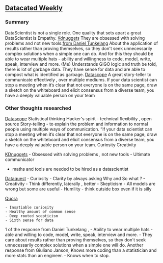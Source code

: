 ## [Datacated Weekly](http://storybydata.com/datacatedweekly/)

### Summary

DataScientist is not a single role. One quality that sets apart a great DataScientist is Empathy. [Kdnuggets](https://www.kdnuggets.com/2017/03/what-makes-great-data-scientist.html
) They are obsessed with solving problems  and not new tools.[from Daniel Tunkelang](https://www.quora.com/What-qualities-separate-great-data-scientists-from-good-data-scientists)  About the application of results rather than proving themselves, so they don't seek unnecessarily complex solutions when a simple one can do. And for this they should be able to wear multiple hats - ability and willingness to code, model, write, speak, interview and more. (Me) Understands GIGO logic and truth be told, there is lot of garbage data. They have  sense for data and are able to compost what is identified as garbage. [Datascope](https://datascopeanalytics.com/blog/six-qualities-of-a-great-data-scientist/) A great story-teller to communicate effectively , over multiple mediums. If your data scientist can stop a meeting when it’s clear that not everyone is on the same page, draw a sketch on the whiteboard and elicit consensus from a diverse team, you have a deeply valuable person on your team



### Other thoughts researched

[Datascope]( https://datascopeanalytics.com/blog/six-qualities-of-a-great-data-scientist/)
Statistical thinking
Hacker's spirit - technical flexibility , open source
Story-telling - to explain the problem and information to normal people using multiple ways of communication. “If your data scientist can stop a meeting when it’s clear that not everyone is on the same page, draw a sketch on the whiteboard and elicit consensus from a diverse team, you have a deeply valuable person on your team.
Curiosity
Creativity


[KDnuggets](https://www.kdnuggets.com/2017/03/what-makes-great-data-scientist.html)
	- Obsessed with solving problems , not new tools
	- Ultimate communicator
  - maths and tools are needed to be hired as a datascientist
  

[Dataquest](https://www.dataquest.io/blog/data-scientist-traits/)
	- Curiosity
	- Clarity by always asking Why and So what ?
	- Creativity  - Think differently, laterally , better
	- Skepticism - All models are wrong but some are useful
	- Humility - think outside box even if it is silly
  
  
[Quora](https://www.quora.com/What-qualities-separate-great-data-scientists-from-good-data-scientists)

	- Insatiable curiosity
	- Healthy amount of common sense
	- Deep rooted scepticism
	- Sixth sense for data
1 of the response from Daniel Tunkelang , 
	- Ability to wear multiple hats - able and willing to code, model, write, speak, interview and more.
	- They care about results rather than proving themselves, so they don't seek unnecessarily complex solutions when a simple one will do. 
Another response from 
	Giuliano Janson, Knows more coding than a statistician and more stats than an engineer.
	-  Knows when to stop.






